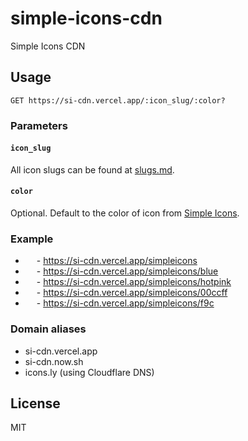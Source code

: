 # simple-icons-cdn

Simple Icons CDN

## Usage

```
GET https://si-cdn.vercel.app/:icon_slug/:color?
```

### Parameters

#### `icon_slug`

All icon slugs can be found at [slugs.md](https://github.com/simple-icons/simple-icons/blob/master/slugs.md).

#### `color`

Optional. Default to the color of icon from [Simple Icons](https://simpleicons.org).

### Example

- <picture><source media="(prefers-color-scheme: dark)" srcset="https://si-cdn.vercel.app/simpleicons/eee"><source media="(prefers-color-scheme: light)" srcset="https://si-cdn.vercel.app/simpleicons"><img height="14" src="https://si-cdn.vercel.app/simpleicons"/></picture> - https://si-cdn.vercel.app/simpleicons
- <img height="14" src="https://si-cdn.vercel.app/simpleicons/blue"/> - https://si-cdn.vercel.app/simpleicons/blue
- <img height="14" src="https://si-cdn.vercel.app/simpleicons/hotpink"/> - https://si-cdn.vercel.app/simpleicons/hotpink
- <img height="14" src="https://si-cdn.vercel.app/simpleicons/00ccff"/> - https://si-cdn.vercel.app/simpleicons/00ccff
- <img height="14" src="https://si-cdn.vercel.app/simpleicons/f9c"/> - https://si-cdn.vercel.app/simpleicons/f9c

### Domain aliases

- si-cdn.vercel.app
- si-cdn.now.sh
- icons.ly (using Cloudflare DNS)

## License

MIT
